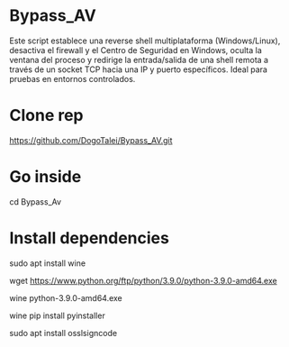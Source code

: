 # Bypass_AV
Este script establece una reverse shell multiplataforma (Windows/Linux), desactiva el firewall y el Centro de Seguridad en Windows, oculta la ventana del proceso y redirige la entrada/salida de una shell remota a través de un socket TCP hacia una IP y puerto específicos. Ideal para pruebas en entornos controlados.


# Clone rep
https://github.com/DogoTalei/Bypass_AV.git

# Go inside
cd Bypass_Av

# Install dependencies
sudo apt install wine

wget https://www.python.org/ftp/python/3.9.0/python-3.9.0-amd64.exe

wine python-3.9.0-amd64.exe

wine pip install pyinstaller

sudo apt install osslsigncode

